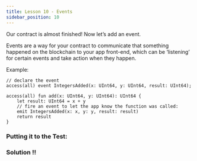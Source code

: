 ```yaml
---
title: Lesson 10 - Events
sidebar_position: 10
---
```


Our contract is almost finished! Now let’s add an event.

Events are a way for your contract to communicate that something happened on the blockchain to your app front-end, which can be ‘listening’ for certain events and take action when they happen.

Example:

```cadence
// declare the event
access(all) event IntegersAdded(x: UInt64, y: UInt64, result: UInt64);

access(all) fun add(x: UInt64, y: UInt64): UInt64 {
    let result: UInt64 = x + y
    // fire an event to let the app know the function was called:
    emit IntegersAdded(x: x, y: y, result: result)
    return result
}
```

### **Putting it to the Test:**

### Solution !!
